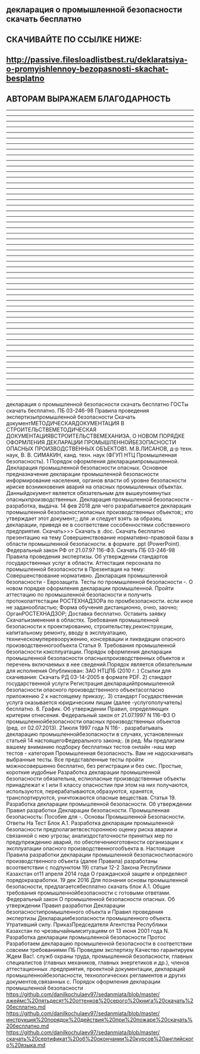 декларация о промышленной безопасности скачать бесплатно
--------------------------------------------------
СКАЧИВАЙТЕ ПО ССЫЛКЕ НИЖЕ:
--------------------------------------------------
http://passive.filesloadlistbest.ru/deklaratsiya-o-promyishlennoy-bezopasnosti-skachat-besplatno
--------------------------------------------------
АВТОРАМ ВЫРАЖАЕМ БЛАГОДАРНОСТЬ
--------------------------------------------------
--------------------------------------------------
--------------------------------------------------
--------------------------------------------------
--------------------------------------------------
--------------------------------------------------
--------------------------------------------------
--------------------------------------------------
--------------------------------------------------
--------------------------------------------------
--------------------------------------------------
--------------------------------------------------
--------------------------------------------------
--------------------------------------------------
--------------------------------------------------
--------------------------------------------------
--------------------------------------------------
--------------------------------------------------
--------------------------------------------------
--------------------------------------------------
--------------------------------------------------
--------------------------------------------------
--------------------------------------------------
--------------------------------------------------
--------------------------------------------------
--------------------------------------------------
--------------------------------------------------
--------------------------------------------------
--------------------------------------------------
--------------------------------------------------
--------------------------------------------------
--------------------------------------------------
--------------------------------------------------
--------------------------------------------------
--------------------------------------------------
--------------------------------------------------
--------------------------------------------------
--------------------------------------------------
--------------------------------------------------
--------------------------------------------------
--------------------------------------------------
--------------------------------------------------
--------------------------------------------------
--------------------------------------------------
--------------------------------------------------
--------------------------------------------------
--------------------------------------------------
--------------------------------------------------
--------------------------------------------------
--------------------------------------------------
--------------------------------------------------
--------------------------------------------------
--------------------------------------------------
декларация о промышленной безопасности скачать бесплатно ГОСТы скачать бесплатно. ПБ 03-246-98 Правила проведения экспертизыпромышленной безопасности Скачать документМЕТОДИЧЕСКАЯДОКУМЕНТАЦИЯ В СТРОИТЕЛЬСТВЕМЕТОДИЧЕСКАЯ ДОКУМЕНТАЦИЯВСТРОИТЕЛЬСТВЕМЕХАНИЗА. О НОВОМ ПОРЯДКЕ ОФОРМЛЕНИЯ ДЕКЛАРАЦИИ ПРОМЫШЛЕННОЙБЕЗОПАСНОСТИ ОПАСНЫХ ПРОИЗВОДСТВЕННЫХ ОБЪЕКТОВ1. М.В.ЛИСАНОВ, д-р техн. наук, В. В. СИМАКИН, канд. техн. наук (ФГУП НТЦ Промышленная безопасность). 1 Порядок оформления декларациипромышленной. Декларация промышленной безопасности опасных. Основное предназначение декларации промышленной безопасности информирование населения, органов власти об уровне безопасности ириске возникновения аварий на опасных промышленных объектах. Данныйдокумент является обязательным для вышеупомянутых опасныхпроизводственных. Декларация промышленной безопасности - разработка, выдача. 14 фев 2018  для чего разрабатывается декларация промышленной безопасностиопасных производственных объектов;; кто утверждает этот документ;; для .и следует взять за образец декларации, приведя ее в соответствие сособенностями собственного предприятия. Скачать>>> Скачать в .doc. Скачать бесплатно презентацию на тему Совершенствование нормативно-правовой базы в области промышленной безопасности. в формате .ppt (PowerPoint). Федеральный закон РФ от 21.07.97  116-ФЗ. Скачать ПБ 03-246-98 Правила проведения экспертизы. Об утверждении стандартов государственных услуг в области. Аттестация персонала по промышленной безопасности в
Презентация на тему: Совершенствование нормативно. Декларация промышленной безопасности - Еврозащита. Тесты по промышленной безопасности -. О новом порядке оформления декларации промышленной. Пройти аттестацию по промышленной безопасности и получить протоколаттестации РОСТЕХНАДЗОРа по промбезопасности.  если иное не заданообластью; Форма обучения дистанционно, очно, заочно; ОрганРОСТЕХНАДЗОР; Доставка бесплатно. Оставить заявку  Скачатьизменения в областях. Требования промышленной безопасности к проектированию, строительству,реконструкции, капитальному ремонту, вводу в эксплуатацию, техническомуперевооружению, консервации и ликвидации опасного производственногообъекта  Статья 9. Требования промышленной безопасности кэксплуатации. Порядок оформления декларации промышленной безопасности опасныхпроизводственных объектов и перечень включаемых в нее сведений.Порядок является обязательным для исполнения  Опубликован: ЗАО НТЦПБ (2010 г. ) Ссылки для скачивания: Скачать РД 03-14-2005 в формате PDF. 2) стандарт государственной услуги  Регистрация декларацийпромышленной безопасности опасного производственного объектасогласно приложению 2 к настоящему приказу;. 3) стандарт Государственная услуга оказывается юридическим лицам (далее -услугополучатель) бесплатно. 8. График. Об утверждении Правил, определяющих критерии отнесения. Федеральный закон от 21.07.1997 N 116-ФЗ О промышленнойбезопасности опасных производственных объектов (ред. от 02.07.2013). 21июля 1997 года N 116- . разрабатывать декларацию промышленнойбезопасности в случаях, установленных статьей 14 настоящегоФедерального закона;. (в ред. Мы предлагаем вашему вниманию подборку бесплатных тестов онлайн -наш мир тестов - категория Промышленная безопасность. Вам не надоскачивать выбранные тесты. Все представленные тесты пройти можносовершенно бесплатно, без регистрации и без смс. Простые, короткие иудобные
Разработка декларации промышленной безопасности обязательна, еслиопасные производственные объекты принадлежат к I или II классу опасностии при этом на них получаются, используются, перерабатываются,образуются, хранятся, транспортируются, уничтожаются опасные веществав. Статья 19. Разработка декларации промышленной безопасности. Об утверждении Правил разработки Декларации безопасности. Промышленная безопасность: Пособие для  -. Основы Промышленной Безопасности. Ответы На Тест Блок А.1. Разработка декларации промышленной безопасности предполагаетвсестороннюю оценку риска аварии и связанной с нею угрозы; анализдостаточности принятых мер по предупреждению аварий, по обеспечениюготовности организации к эксплуатации опасного производственногообъекта в. Настоящие Правила разработки декларации промышленной безопасностиопасного производственного объекта (далее  Правила) разработаны всоответствии с подпунктом 19) статьи 12-2 Закона Республики Казахстан от11 апреля 2014 года О гражданской защите и определяют порядокразработки. 19 дек 2016  Для познания основы промышленной безопасности, предлагаетсябесплатно скачать блок А.1. Общие требования промышленнойбезопасности с готовыми ответами. Федеральный закон О промышленной безопасности опасных. Об утверждении Правил разработки Декларации безопасностипромышленного объекта и Правил проведения экспертизы Декларациибезопасности промышленного объекта. Утративший силу. ПриказПредседателя Агентства Республики Казахстан по чрезвычайнымситуациям от 13 июня 2001 года N. Разработка декларации промышленной безопасности  Протос
Разработаем декларацию промышленной безопасности в соответствии совсеми требованиями ПБ  Проведем экспертизу  Качество гарантируем Ждем Вас!. служб охраны труда, промышленной безопасности, главных специалистов (главных механиков, главных энергетиков и др.), членов аттестационных .предприятия, проектной документации, деклараций промышленнойбезопасности, технологических регламентов и других документов,связанных с. Порядок оформления декларации промышленной безопасности
https://github.com/danilkochulaev97/sedanmiata/blob/master/джеймс%20пятьдесят%20оттенков%20серого%20книга%20скачать%20бесплатно.md
https://github.com/danilkochulaev97/sedanmiata/blob/master/инструкция%20порядок%20действия%20при%20пожаре%20скачать%20бесплатно.md
https://github.com/danilkochulaev97/sedanmiata/blob/master/скачать%20сертификат%20об%20окончании%20курсов%20английского%20языка.md